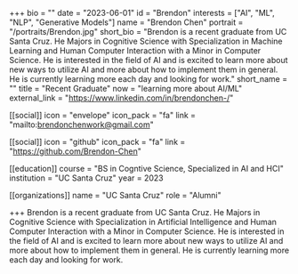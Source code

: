 +++
bio = ""
date = "2023-06-01"
id = "Brendon"
interests = ["AI", "ML", "NLP", "Generative Models"]
name = "Brendon Chen"
portrait = "/portraits/Brendon.jpg"
short_bio = "Brendon is a recent graduate from UC Santa Cruz. He Majors in Cognitive Science with Specialization in Machine Learning and Human Computer Interaction with a Minor in Computer Science. He is interested in the field of AI and is excited to learn more about new ways to utilize AI and more about how to implement them in general. He is currently learning more each day and looking for work."
short_name = ""
title = "Recent Graduate"
now = "learning more about AI/ML"
external_link = "https://www.linkedin.com/in/brendonchen-/"

[[social]]
    icon = "envelope"
    icon_pack = "fa"
    link = "mailto:brendonchenwork@gmail.com"

[[social]]
    icon = "github"
    icon_pack = "fa"
    link = "https://github.com/Brendon-Chen"

[[education]]
    course = "BS in Cogntive Science, Specialized in AI and HCI"
    institution = "UC Santa Cruz"
    year = 2023
    
[[organizations]]
    name = "UC Santa Cruz"
    role = "Alumni"

+++
Brendon is a recent graduate from UC Santa Cruz. He Majors in Cognitive Science with Specialization in Artificial Intelligence and Human Computer Interaction with a Minor in Computer Science. He is interested in the field of AI and is excited to learn more about new ways to utilize AI and more about how to implement them in general. He is currently learning more each day and looking for work.
